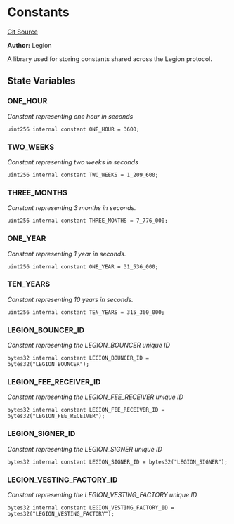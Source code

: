 # Constants
[Git Source](https://github.com/Legion-Team/evm-contracts/blob/a0becaf0413338ea78e3b0a0ce4527f7e1695849/src/utils/Constants.sol)

**Author:**
Legion

A library used for storing constants shared across the Legion protocol.


## State Variables
### ONE_HOUR
*Constant representing one hour in seconds*


```solidity
uint256 internal constant ONE_HOUR = 3600;
```


### TWO_WEEKS
*Constant representing two weeks in seconds*


```solidity
uint256 internal constant TWO_WEEKS = 1_209_600;
```


### THREE_MONTHS
*Constant representing 3 months in seconds.*


```solidity
uint256 internal constant THREE_MONTHS = 7_776_000;
```


### ONE_YEAR
*Constant representing 1 year in seconds.*


```solidity
uint256 internal constant ONE_YEAR = 31_536_000;
```


### TEN_YEARS
*Constant representing 10 years in seconds.*


```solidity
uint256 internal constant TEN_YEARS = 315_360_000;
```


### LEGION_BOUNCER_ID
*Constant representing the LEGION_BOUNCER unique ID*


```solidity
bytes32 internal constant LEGION_BOUNCER_ID = bytes32("LEGION_BOUNCER");
```


### LEGION_FEE_RECEIVER_ID
*Constant representing the LEGION_FEE_RECEIVER unique ID*


```solidity
bytes32 internal constant LEGION_FEE_RECEIVER_ID = bytes32("LEGION_FEE_RECEIVER");
```


### LEGION_SIGNER_ID
*Constant representing the LEGION_SIGNER unique ID*


```solidity
bytes32 internal constant LEGION_SIGNER_ID = bytes32("LEGION_SIGNER");
```


### LEGION_VESTING_FACTORY_ID
*Constant representing the LEGION_VESTING_FACTORY unique ID*


```solidity
bytes32 internal constant LEGION_VESTING_FACTORY_ID = bytes32("LEGION_VESTING_FACTORY");
```


